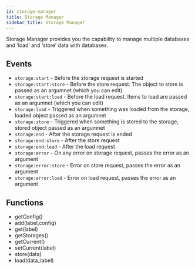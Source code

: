 ```yaml
---
id: storage-manager
title: Storage Manager
sidebar_title: Storage Manager
---
```


Storage Manager provides you the capability to manage multiple databases and ‘load’ and ‘store’ data with databases.

## Events
* `storage:start` - Before the storage request is started
* `storage:start:store` - Before the store request. The object to store is passed as an argumnet (which you can edit)
* `storage:start:load` - Before the load request. Items to load are passed as an argumnet (which you can edit)
* `storage:load` - Triggered when something was loaded from the storage, loaded object passed as an argumnet
* `storage:store` - Triggered when something is stored to the storage, stored object passed as an argumnet
* `storage:end` - After the storage request is ended
* `storage:end:store` - After the store request
* `storage:end:load` - After the load request
* `storage:error` - On any error on storage request, passes the error as an argument
* `storage:error:store` - Error on store request, passes the error as an argument
* `storage:error:load` - Error on load request, passes the error as an argument

## Functions
* getConfig()
* add(label,config)
* get(label)
* getStorages()
* getCurrent()
* setCurrent(label)
* store(data)
* load(data_label)
